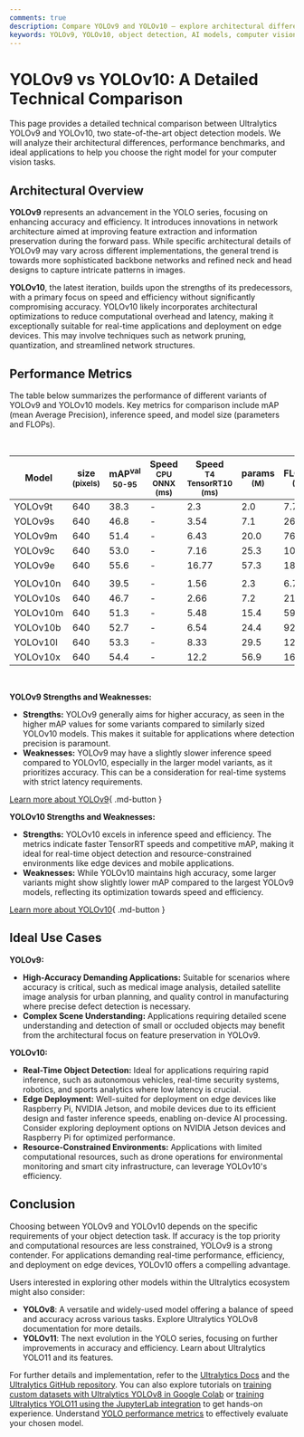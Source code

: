 ```yaml
---
comments: true
description: Compare YOLOv9 and YOLOv10 — explore architectural differences, performance metrics, strengths, and ideal use cases for your AI vision tasks.
keywords: YOLOv9, YOLOv10, object detection, AI models, computer vision, model comparison, inference speed, performance metrics, Ultralytics, real-time detection
---
```


# YOLOv9 vs YOLOv10: A Detailed Technical Comparison

<script async src="https://cdn.jsdelivr.net/npm/chart.js@3.9.1/dist/chart.min.js"></script>
<script defer src="../../javascript/benchmark.js"></script>

<canvas id="modelComparisonChart" width="1024" height="400" active-models='["YOLOv9", "YOLOv10"]'></canvas>

This page provides a detailed technical comparison between Ultralytics YOLOv9 and YOLOv10, two state-of-the-art object detection models. We will analyze their architectural differences, performance benchmarks, and ideal applications to help you choose the right model for your computer vision tasks.

## Architectural Overview

**YOLOv9** represents an advancement in the YOLO series, focusing on enhancing accuracy and efficiency. It introduces innovations in network architecture aimed at improving feature extraction and information preservation during the forward pass. While specific architectural details of YOLOv9 may vary across different implementations, the general trend is towards more sophisticated backbone networks and refined neck and head designs to capture intricate patterns in images.

**YOLOv10**, the latest iteration, builds upon the strengths of its predecessors, with a primary focus on speed and efficiency without significantly compromising accuracy. YOLOv10 likely incorporates architectural optimizations to reduce computational overhead and latency, making it exceptionally suitable for real-time applications and deployment on edge devices. This may involve techniques such as network pruning, quantization, and streamlined network structures.

## Performance Metrics

The table below summarizes the performance of different variants of YOLOv9 and YOLOv10 models. Key metrics for comparison include mAP (mean Average Precision), inference speed, and model size (parameters and FLOPs).

<br>

| Model    | size<br><sup>(pixels) | mAP<sup>val<br>50-95 | Speed<br><sup>CPU ONNX<br>(ms) | Speed<br><sup>T4 TensorRT10<br>(ms) | params<br><sup>(M) | FLOPs<br><sup>(B) |
| -------- | --------------------- | -------------------- | ------------------------------ | ----------------------------------- | ------------------ | ----------------- |
| YOLOv9t  | 640                   | 38.3                 | -                              | 2.3                                 | 2.0                | 7.7               |
| YOLOv9s  | 640                   | 46.8                 | -                              | 3.54                                | 7.1                | 26.4              |
| YOLOv9m  | 640                   | 51.4                 | -                              | 6.43                                | 20.0               | 76.3              |
| YOLOv9c  | 640                   | 53.0                 | -                              | 7.16                                | 25.3               | 102.1             |
| YOLOv9e  | 640                   | 55.6                 | -                              | 16.77                               | 57.3               | 189.0             |
|          |                       |                      |                                |                                     |                    |                   |
| YOLOv10n | 640                   | 39.5                 | -                              | 1.56                                | 2.3                | 6.7               |
| YOLOv10s | 640                   | 46.7                 | -                              | 2.66                                | 7.2                | 21.6              |
| YOLOv10m | 640                   | 51.3                 | -                              | 5.48                                | 15.4               | 59.1              |
| YOLOv10b | 640                   | 52.7                 | -                              | 6.54                                | 24.4               | 92.0              |
| YOLOv10l | 640                   | 53.3                 | -                              | 8.33                                | 29.5               | 120.3             |
| YOLOv10x | 640                   | 54.4                 | -                              | 12.2                                | 56.9               | 160.4             |

<br>

**YOLOv9 Strengths and Weaknesses:**

- **Strengths:** YOLOv9 generally aims for higher accuracy, as seen in the higher mAP values for some variants compared to similarly sized YOLOv10 models. This makes it suitable for applications where detection precision is paramount.
- **Weaknesses:** YOLOv9 may have a slightly slower inference speed compared to YOLOv10, especially in the larger model variants, as it prioritizes accuracy. This can be a consideration for real-time systems with strict latency requirements.

[Learn more about YOLOv9](https://docs.ultralytics.com/models/yolov9/){ .md-button }

**YOLOv10 Strengths and Weaknesses:**

- **Strengths:** YOLOv10 excels in inference speed and efficiency. The metrics indicate faster TensorRT speeds and competitive mAP, making it ideal for real-time object detection and resource-constrained environments like edge devices and mobile applications.
- **Weaknesses:** While YOLOv10 maintains high accuracy, some larger variants might show slightly lower mAP compared to the largest YOLOv9 models, reflecting its optimization towards speed and efficiency.

[Learn more about YOLOv10](https://docs.ultralytics.com/models/yolov10/){ .md-button }

## Ideal Use Cases

**YOLOv9:**

- **High-Accuracy Demanding Applications:** Suitable for scenarios where accuracy is critical, such as medical image analysis, detailed satellite image analysis for urban planning, and quality control in manufacturing where precise defect detection is necessary.
- **Complex Scene Understanding:** Applications requiring detailed scene understanding and detection of small or occluded objects may benefit from the architectural focus on feature preservation in YOLOv9.

**YOLOv10:**

- **Real-Time Object Detection:** Ideal for applications requiring rapid inference, such as autonomous vehicles, real-time security systems, robotics, and sports analytics where low latency is crucial.
- **Edge Deployment:** Well-suited for deployment on edge devices like Raspberry Pi, NVIDIA Jetson, and mobile devices due to its efficient design and faster inference speeds, enabling on-device AI processing. Consider exploring deployment options on NVIDIA Jetson devices and Raspberry Pi for optimized performance.
- **Resource-Constrained Environments:** Applications with limited computational resources, such as drone operations for environmental monitoring and smart city infrastructure, can leverage YOLOv10's efficiency.

## Conclusion

Choosing between YOLOv9 and YOLOv10 depends on the specific requirements of your object detection task. If accuracy is the top priority and computational resources are less constrained, YOLOv9 is a strong contender. For applications demanding real-time performance, efficiency, and deployment on edge devices, YOLOv10 offers a compelling advantage.

Users interested in exploring other models within the Ultralytics ecosystem might also consider:

- **YOLOv8**: A versatile and widely-used model offering a balance of speed and accuracy across various tasks. Explore Ultralytics YOLOv8 documentation for more details.
- **YOLOv11**: The next evolution in the YOLO series, focusing on further improvements in accuracy and efficiency. Learn about Ultralytics YOLO11 and its features.

For further details and implementation, refer to the [Ultralytics Docs](https://docs.ultralytics.com/models/) and the [Ultralytics GitHub repository](https://github.com/ultralytics/ultralytics). You can also explore tutorials on [training custom datasets with Ultralytics YOLOv8 in Google Colab](https://www.ultralytics.com/blog/training-custom-datasets-with-ultralytics-yolov8-in-google-colab) or [training Ultralytics YOLO11 using the JupyterLab integration](https://www.ultralytics.com/blog/train-ultralytics-yolo11-using-the-jupyterlab-integration) to get hands-on experience. Understand [YOLO performance metrics](https://docs.ultralytics.com/guides/yolo-performance-metrics/) to effectively evaluate your chosen model.